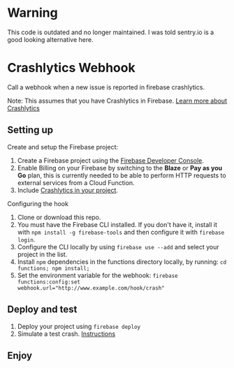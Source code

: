 # Warning

This code is outdated and no longer maintained. I was told sentry.io is a good looking alternative here.

# Crashlytics Webhook

Call a webhook when a new issue is reported in firebase crashlytics.

Note: This assumes that you have Crashlytics in Firebase. [Learn more about Crashlytics](https://firebase.google.com/docs/crashlytics/)

## Setting up

 Create and setup the Firebase project:
  1. Create a Firebase project using the [Firebase Developer Console](https://console.firebase.google.com).
  1. Enable Billing on your Firebase by switching to the **Blaze** or **Pay as you Go** plan, this is currently needed to be able to perform HTTP requests to external services from a Cloud Function.
  1. Include [Crashlytics in your project](https://firebase.google.com/docs/crashlytics/get-started).

 Configuring the hook
  1. Clone or download this repo.
  1. You must have the Firebase CLI installed. If you don't have it, install it with `npm install -g firebase-tools` and then configure it with `firebase login`.
  1. Configure the CLI locally by using `firebase use --add` and select your project in the list.
  1. Install `npm` dependencies in the functions directory locally, by running: `cd functions; npm install;`
  1. Set the environment variable for the webhook: `firebase functions:config:set webhook.url="http://www.example.com/hook/crash"`

## Deploy and test

 1. Deploy your project using `firebase deploy`
 1. Simulate a test crash. [Instructions](https://firebase.google.com/docs/crashlytics/force-a-crash)

## Enjoy
